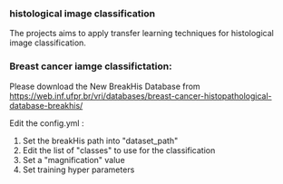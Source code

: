 ### histological image classification
The projects aims to apply transfer learning techniques for histological image classification.
### Breast cancer iamge classifictation:
Please download the New BreakHis Database from 
https://web.inf.ufpr.br/vri/databases/breast-cancer-histopathological-database-breakhis/

Edit the config.yml : 
1. Set the breakHis path into "dataset_path"
2. Edit the list of "classes" to use for the classification
3. Set a "magnification" value
4. Set training hyper parameters
